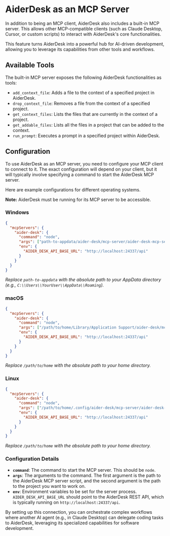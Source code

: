 # AiderDesk as an MCP Server

In addition to being an MCP client, AiderDesk also includes a built-in MCP server. This allows other MCP-compatible clients (such as Claude Desktop, Cursor, or custom scripts) to interact with AiderDesk's core functionalities.

This feature turns AiderDesk into a powerful hub for AI-driven development, allowing you to leverage its capabilities from other tools and workflows.

## Available Tools

The built-in MCP server exposes the following AiderDesk functionalities as tools:

-   `add_context_file`: Adds a file to the context of a specified project in AiderDesk.
-   `drop_context_file`: Removes a file from the context of a specified project.
-   `get_context_files`: Lists the files that are currently in the context of a project.
-   `get_addable_files`: Lists all the files in a project that can be added to the context.
-   `run_prompt`: Executes a prompt in a specified project within AiderDesk.

## Configuration

To use AiderDesk as an MCP server, you need to configure your MCP client to connect to it. The exact configuration will depend on your client, but it will typically involve specifying a command to start the AiderDesk MCP server.

Here are example configurations for different operating systems.

**Note:** AiderDesk must be running for its MCP server to be accessible.

### Windows

```json
{
  "mcpServers": {
    "aider-desk": {
      "command": "node",
      "args": ["path-to-appdata/aider-desk/mcp-server/aider-desk-mcp-server.js", "/path/to/project"],
      "env": {
        "AIDER_DESK_API_BASE_URL": "http://localhost:24337/api"
      }
    }
  }
}
```
*Replace `path-to-appdata` with the absolute path to your AppData directory (e.g., `C:\\Users\\YourUser\\AppData\\Roaming`).*

### macOS

```json
{
  "mcpServers": {
    "aider-desk": {
      "command": "node",
      "args": ["/path/to/home/Library/Application Support/aider-desk/mcp-server/aider-desk-mcp-server.js", "/path/to/project"],
      "env": {
        "AIDER_DESK_API_BASE_URL": "http://localhost:24337/api"
      }
    }
  }
}
```
*Replace `/path/to/home` with the absolute path to your home directory.*

### Linux

```json
{
  "mcpServers": {
    "aider-desk": {
      "command": "node",
      "args": ["/path/to/home/.config/aider-desk/mcp-server/aider-desk-mcp-server.js", "/path/to/project"],
      "env": {
        "AIDER_DESK_API_BASE_URL": "http://localhost:24337/api"
      }
    }
  }
}
```
*Replace `/path/to/home` with the absolute path to your home directory.*

### Configuration Details

-   **`command`**: The command to start the MCP server. This should be `node`.
-   **`args`**: The arguments to the command. The first argument is the path to the AiderDesk MCP server script, and the second argument is the path to the project you want to work on.
-   **`env`**: Environment variables to be set for the server process. `AIDER_DESK_API_BASE_URL` should point to the AiderDesk REST API, which is typically running on `http://localhost:24337/api`.

By setting up this connection, you can orchestrate complex workflows where another AI agent (e.g., in Claude Desktop) can delegate coding tasks to AiderDesk, leveraging its specialized capabilities for software development.
